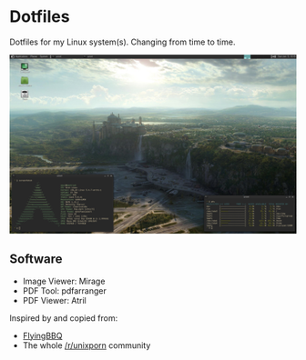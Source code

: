 # Dotfiles
Dotfiles for my Linux system(s). Changing from time to time.

![scrot](scrot-012020.png)

## Software
* Image Viewer: Mirage
* PDF Tool: pdfarranger
* PDF Viewer: Atril


Inspired by and copied from:
* [FlyingBBQ](https://github.com/FlyingBBQ)
* The whole [/r/unixporn](https://www.reddit.com/r/unixporn) community
